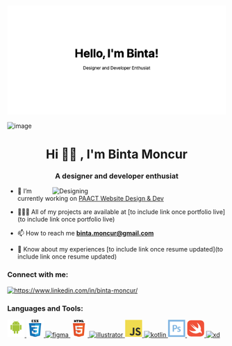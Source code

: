 <img src="https://raw.githubusercontent.com/bmoncur1/bmoncur1/main/untitled.png" alt="banner that says Binta Moncur - Designer and Developer Enthusiat">

![image](https://user-images.githubusercontent.com/73797804/210678906-3255de5b-0bd2-476b-b449-e58f0d200b18.png)

<h1 align="center">Hi 👋🏾 , I'm Binta Moncur</h1>
<h3 align="center">A designer and developer enthusiat</h3>
<img align="right" alt="Designing" width="400" src="https://www.triadwebservice.com/images/responsive-web-design.gif">

- 🔭 I’m currently working on [PAACT Website Design & Dev](https://github.com/bmoncur1/Web101-Prework)

- 👩🏾‍💻 All of my projects are available at [to include link once portfolio live](to include link once portfolio live)

- 📫 How to reach me **binta.moncur@gmail.com**

- 📄 Know about my experiences [to include link once resume updated](to include link once resume updated)

<h3 align="left">Connect with me:</h3>
<p align="left">
<a href="https://linkedin.com/in/https://www.linkedin.com/in/binta-moncur/" target="blank"><img align="center" src="https://raw.githubusercontent.com/rahuldkjain/github-profile-readme-generator/master/src/images/icons/Social/linked-in-alt.svg" alt="https://www.linkedin.com/in/binta-moncur/" height="30" width="40" /></a>
</p>

<h3 align="left">Languages and Tools:</h3>
<p align="left"> <a href="https://developer.android.com" target="_blank" rel="noreferrer"> <img src="https://raw.githubusercontent.com/devicons/devicon/master/icons/android/android-original-wordmark.svg" alt="android" width="40" height="40"/> </a> <a href="https://www.w3schools.com/css/" target="_blank" rel="noreferrer"> <img src="https://raw.githubusercontent.com/devicons/devicon/master/icons/css3/css3-original-wordmark.svg" alt="css3" width="40" height="40"/> </a> <a href="https://www.figma.com/" target="_blank" rel="noreferrer"> <img src="https://www.vectorlogo.zone/logos/figma/figma-icon.svg" alt="figma" width="40" height="40"/> </a> <a href="https://www.w3.org/html/" target="_blank" rel="noreferrer"> <img src="https://raw.githubusercontent.com/devicons/devicon/master/icons/html5/html5-original-wordmark.svg" alt="html5" width="40" height="40"/> </a> <a href="https://www.adobe.com/in/products/illustrator.html" target="_blank" rel="noreferrer"> <img src="https://www.vectorlogo.zone/logos/adobe_illustrator/adobe_illustrator-icon.svg" alt="illustrator" width="40" height="40"/> </a> <a href="https://developer.mozilla.org/en-US/docs/Web/JavaScript" target="_blank" rel="noreferrer"> <img src="https://raw.githubusercontent.com/devicons/devicon/master/icons/javascript/javascript-original.svg" alt="javascript" width="40" height="40"/> </a> <a href="https://kotlinlang.org" target="_blank" rel="noreferrer"> <img src="https://www.vectorlogo.zone/logos/kotlinlang/kotlinlang-icon.svg" alt="kotlin" width="40" height="40"/> </a> <a href="https://www.photoshop.com/en" target="_blank" rel="noreferrer"> <img src="https://raw.githubusercontent.com/devicons/devicon/master/icons/photoshop/photoshop-line.svg" alt="photoshop" width="40" height="40"/> </a> <a href="https://developer.apple.com/swift/" target="_blank" rel="noreferrer"> <img src="https://raw.githubusercontent.com/devicons/devicon/master/icons/swift/swift-original.svg" alt="swift" width="40" height="40"/> </a> <a href="https://www.adobe.com/products/xd.html" target="_blank" rel="noreferrer"> <img src="https://cdn.worldvectorlogo.com/logos/adobe-xd.svg" alt="xd" width="40" height="40"/> </a> </p>
